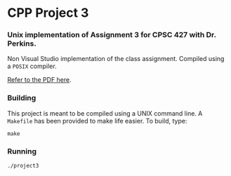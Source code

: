 CPP Project 3
=============

### Unix implementation of Assignment 3 for CPSC 427 with Dr. Perkins.

Non Visual Studio implementation of the class assignment.
Compiled using a `POSIX` compiler.

[Refer to the PDF here](https://scholar.cnu.edu/bbcswebdav/pid-570862-dt-content-rid-3202755_1/courses/CPSC427_5210_Fall_Semester_2015/Project2%20VS2012%20no%20starter%20project.pdf://scholar.cnu.edu/bbcswebdav/pid-574843-dt-content-rid-3239217_1/courses/CPSC427_5210_Fall_Semester_2015/Project3_StandardDev.pdf).

### Building

This project is meant to be compiled using a UNIX command line. A `Makefile` has been provided to make life easier.
To build, type:

```
make
```

### Running

```
./project3
```
